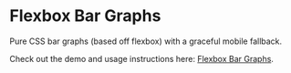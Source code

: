 # Flexbox Bar Graphs
Pure CSS bar graphs (based off flexbox) with a graceful mobile fallback.

Check out the demo and usage instructions here: <a href="https://flexbox-bar-graphs.netlify.app">Flexbox Bar Graphs</a>.
